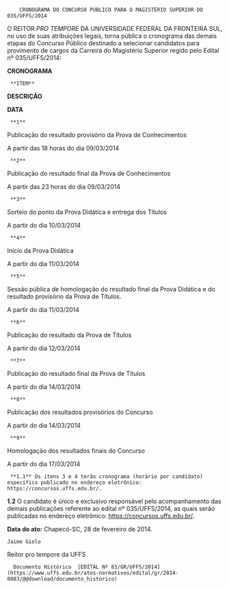         CRONOGRAMA DO CONCURSO PÚBLICO PARA O MAGISTÉRIO SUPERIOR DO 035/UFFS/2014  

O REITOR *PRO TEMPORE* DA UNIVERSIDADE FEDERAL DA FRONTEIRA SUL, no uso de suas atribuições legais, torna pública o cronograma das demais etapas do Concurso Público destinado a selecionar candidatos para provimento de cargos da Carreira do Magistério Superior regido pelo Edital nº 035/UFFS/2014:

 **CRONOGRAMA**

     **ITEM**

   **DESCRIÇÃO**

   **DATA**

     **1**

   Publicação do resultado provisório da Prova de Conhecimentos 

   A partir das 18 horas do dia 09/03/2014

     **2**

   Publicação do resultado final da Prova de Conhecimentos 

   A partir das 23 horas do dia 09/03/2014 

     **3**

   Sorteio do ponto da Prova Didática e entrega dos Títulos 

   A partir do dia 10/03/2014 

     **4**

   Início da Prova Didática 

   A partir do dia 11/03/2014

     **5**

   Sessão pública de homologação do resultado final da Prova Didática e do resultado provisório da Prova de Títulos. 

   A partir do dia 11/03/2014 

     **6**

   Publicação do resultado da Prova de Títulos 

   A partir do dia 12/03/2014 

     **7**

   Publicação do resultado final da Prova de Títulos 

   A partir do dia 14/03/2014 

     **8**

   Publicação dos resultados provisórios do Concurso 

   A partir do dia 14/03/2014

     **9**

   Homologação dos resultados finais do Concurso 

   A partir do dia 17/03/2014

     **1.1** Os itens 3 e 4 terão cronograma (horário por candidato) específico publicado no endereço eletrônico: https://concursos.uffs.edu.br/.

 **1.2** O candidato é único e exclusivo responsável pelo acompanhamento das demais publicações referente ao edital nº 035/UFFS/2014, as quais serão publicadas no endereço eletrônico: https://concursos.uffs.edu.br/.

  

   **Data do ato:** Chapecó-SC, 28 de fevereiro de 2014.   
 

    Jaime Giolo   
 Reitor pro tempore da UFFS 

      Documento Histórico  [EDITAL Nº 83/GR/UFFS/2014](https://www.uffs.edu.br/atos-normativos/edital/gr/2014-0083/@@download/documento_historico)     
      